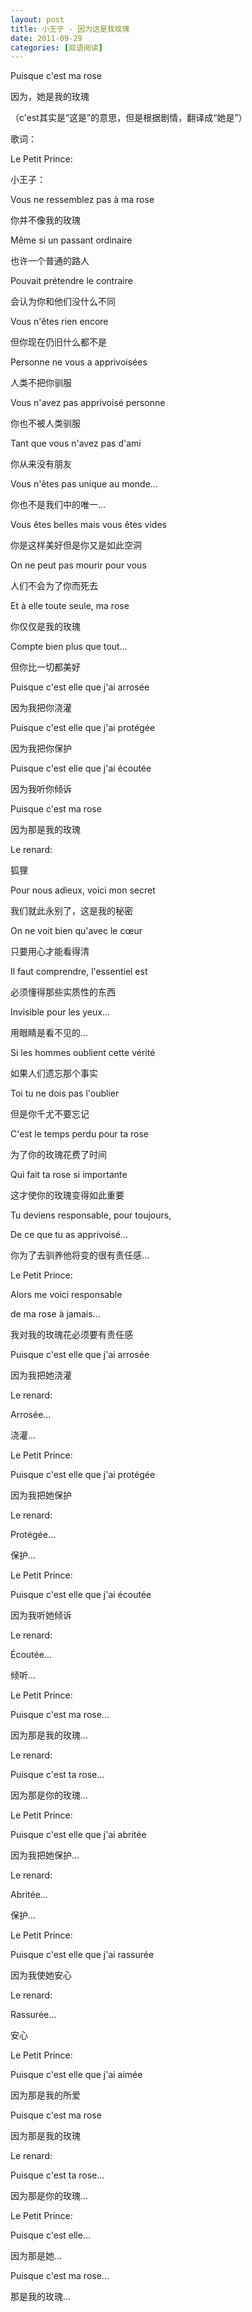 ```yaml
---
layout: post
title: 小王子 - 因为这是我玫瑰
date: 2011-09-29
categories: [双语阅读]  
---
```


Puisque c'est ma rose

因为，她是我的玫瑰

（c'est其实是“这是”的意思，但是根据剧情，翻译成“她是”）

歌词：

Le Petit Prince:

小王子：

Vous ne ressemblez pas à ma rose

你并不像我的玫瑰

Même si un passant ordinaire

也许一个普通的路人

Pouvait prétendre le contraire

会认为你和他们没什么不同

Vous n'êtes rien encore

但你现在仍旧什么都不是

Personne ne vous a apprivoisées

人类不把你驯服

Vous n'avez pas apprivoisé personne

你也不被人类驯服

Tant que vous n'avez pas d'ami

你从来没有朋友

Vous n'êtes pas unique au monde...

你也不是我们中的唯一…

Vous êtes belles mais vous êtes vides

你是这样美好但是你又是如此空洞

On ne peut pas mourir pour vous

人们不会为了你而死去

Et à elle toute seule, ma rose

你仅仅是我的玫瑰

Compte bien plus que tout...

但你比一切都美好

Puisque c'est elle que j'ai arrosée

因为我把你浇灌

Puisque c'est elle que j'ai protégée

因为我把你保护

Puisque c'est elle que j'ai écoutée

因为我听你倾诉

Puisque c'est ma rose

因为那是我的玫瑰

Le renard:

狐狸

Pour nous adieux, voici mon secret

我们就此永别了，这是我的秘密

On ne voit bien qu'avec le cœur

只要用心才能看得清

Il faut comprendre, l'essentiel est

必须懂得那些实质性的东西

Invisible pour les yeux...

用眼睛是看不见的…

Si les hommes oublient cette vérité

如果人们遗忘那个事实

Toi tu ne dois pas l'oublier

但是你千尤不要忘记

C'est le temps perdu pour ta rose

为了你的玫瑰花费了时间

Qui fait ta rose si importante

这才使你的玫瑰变得如此重要

Tu deviens responsable, pour toujours,

De ce que tu as apprivoisé...

你为了去驯养他将变的很有责任感…

Le Petit Prince:

Alors me voici responsable

de ma rose à jamais...

我对我的玫瑰花必须要有责任感

Puisque c'est elle que j'ai arrosée

因为我把她浇灌

Le renard:

Arrosée...

浇灌…

Le Petit Prince:

Puisque c'est elle que j'ai protégée

因为我把她保护

Le renard:

Protégée...

保护…

Le Petit Prince:

Puisque c'est elle que j'ai écoutée

因为我听她倾诉

Le renard:

Écoutée...

倾听…

Le Petit Prince:

Puisque c'est ma rose...

因为那是我的玫瑰…

Le renard:

Puisque c'est ta rose...

因为那是你的玫瑰…

Le Petit Prince:

Puisque c'est elle que j'ai abritée

因为我把她保护…

Le renard:

Abritée...

保护…

Le Petit Prince:

Puisque c'est elle que j'ai rassurée

因为我使她安心

Le renard:

Rassurée...

安心

Le Petit Prince:

Puisque c'est elle que j'ai aimée

因为那是我的所爱

Puisque c'est ma rose

因为那是我的玫瑰

Le renard:

Puisque c'est ta rose...

因为那是你的玫瑰…

Le Petit Prince:

Puisque c'est elle...

因为那是她…

Puisque c'est ma rose...

那是我的玫瑰…
